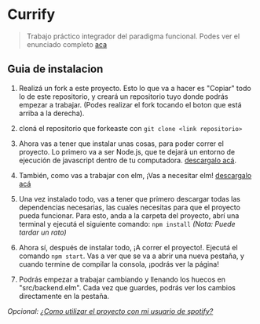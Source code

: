 # Currify
> Trabajo práctico integrador del paradigma funcional. Podes ver el enunciado completo [aca](https://github.com/pdep-lunes/spotify-elm-2019)

## Guia de instalacion
1. Realizá un fork a este proyecto. Esto lo que va a hacer es "Copiar" todo lo de este repositorio, y creará un repositorio tuyo donde podrás empezar a trabajar. (Podes realizar el fork tocando el boton que está arriba a la derecha).

2. cloná el repositorio que forkeaste con `git clone <link repositorio>`

3. Ahora vas a tener que instalar unas cosas, para poder correr el proyecto. Lo primero va a ser Node.js, que te dejará un entorno de ejecución de javascript dentro de tu computadora. [descargalo acá](https://nodejs.org/es/).

4. También, como vas a trabajar con elm, ¡Vas a necesitar elm! [descargalo acá](https://guide.elm-lang.org/install.html)

5. Una vez instalado todo, vas a tener que primero descargar todas las dependencias necesarias, las cuales necesitas para que el proyecto pueda funcionar. Para esto, anda a la carpeta del proyecto, abrí una terminal y ejecutá el siguiente comando: `npm install` *(Nota: Puede tardar un rato)*

6. Ahora sí, después de instalar todo, ¡A correr el proyecto!. Ejecutá el comando `npm start`. Vas a ver que se va a abrir una nueva pestaña, y cuando termine de compilar la consola, ¡podrás ver la página!

7. Podrás empezar a trabajar cambiando y llenando los huecos en "src/backend.elm". Cada vez que guardes, podrás ver los cambios directamente en la pestaña.

*Opcional: [¿Como utilizar el proyecto con mi usuario de spotify?](https://docs.google.com/document/d/1rNNGH0xScY3ZVW5JeDG0GNWJhxrd9PMpdTigezzop98)*
